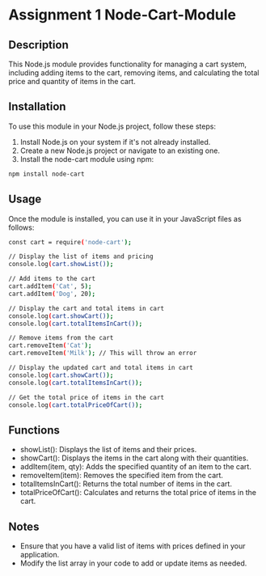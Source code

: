 # Assignment 1 Node-Cart-Module

## Description

This Node.js module provides functionality for managing a cart system, including adding items to the cart, removing items, and calculating the total price and quantity of items in the cart.

## Installation

To use this module in your Node.js project, follow these steps:

1. Install Node.js on your system if it's not already installed.
2. Create a new Node.js project or navigate to an existing one.
3. Install the node-cart module using npm:

```bash
npm install node-cart
```


## Usage
Once the module is installed, you can use it in your JavaScript files as follows:

```bash
const cart = require('node-cart');

// Display the list of items and pricing
console.log(cart.showList());

// Add items to the cart
cart.addItem('Cat', 5);
cart.addItem('Dog', 20);

// Display the cart and total items in cart
console.log(cart.showCart());
console.log(cart.totalItemsInCart());

// Remove items from the cart
cart.removeItem('Cat');
cart.removeItem('Milk'); // This will throw an error

// Display the updated cart and total items in cart
console.log(cart.showCart());
console.log(cart.totalItemsInCart());

// Get the total price of items in the cart
console.log(cart.totalPriceOfCart());
```

## Functions
- showList(): Displays the list of items and their prices.
- showCart(): Displays the items in the cart along with their quantities.
- addItem(item, qty): Adds the specified quantity of an item to the cart.
- removeItem(item): Removes the specified item from the cart.
- totalItemsInCart(): Returns the total number of items in the cart.
- totalPriceOfCart(): Calculates and returns the total price of items in the cart.

## Notes
- Ensure that you have a valid list of items with prices defined in your application.
- Modify the list array in your code to add or update items as needed.
<!-- 
You will only need one file, ie, your node module, for this assignment.

In this readme file, describe how to use your node module. It could be similar to **app.js** from Lab2, where you call some functions in your node module and display the output. Describe how to setup your node module, if any. Describe how to call the functions, what parameters required and so on.

You can press **Ctrl+Shift+V** in this file in Visual Studio Code to see a live preview of the readme file.

For some tips in formatting text in readme file, refer to https://docs.github.com/en/get-started/writing-on-github/getting-started-with-writing-and-formatting-on-github/basic-writing-and-formatting-syntax -->